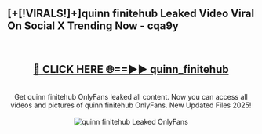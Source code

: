 <h2>[+[!VIRALS!]+]quinn finitehub Leaked Video Viral On Social X Trending Now - cqa9y</h2>
<br>
<div align="center">
<h2><a href="https://libra.edu.pl?quinn_finitehub" rel="nofollow">🔴 CLICK HERE 🌐==►► quinn_finitehub</a></h2>
<br>
Get quinn finitehub OnlyFans leaked all content. Now you can access all videos and pictures of quinn finitehub OnlyFans. New Updated Files 2025!
<br>
<br>
<a href="https://libra.edu.pl?quinn_finitehub" rel="nofollow" data-target="animated-image.originalLink"><img src="https://i.ibb.co.com/WyWwxjT/player-gif2.gif" alt="quinn finitehub Leaked OnlyFans" style="max-width: 100%; display: inline-block;" data-target="animated-image.originalImage"></a>
</div>
<br>